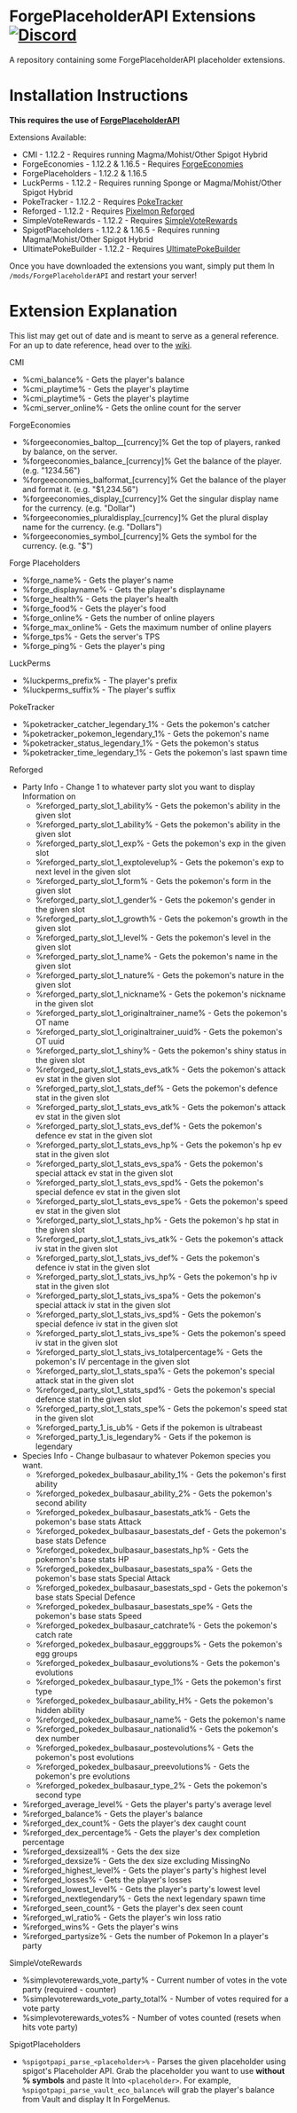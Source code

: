 # ForgePlaceholderAPI Extensions [![Discord](https://img.shields.io/discord/831966641586831431)](https://discord.gg/7vqgtrjDGw)

A repository containing some ForgePlaceholderAPI placeholder extensions.

# Installation Instructions
**This requires the use of [ForgePlaceholderAPI](https://github.com/EnvyWare/ForgePlaceholderAPI)**

Extensions Available:

 - CMI - 1.12.2 - Requires running Magma/Mohist/Other Spigot Hybrid
 - ForgeEconomies - 1.12.2 & 1.16.5 - Requires [ForgeEconomies](https://github.com/EnvyWare/ForgeEconomies)
 - ForgePlaceholders - 1.12.2 & 1.16.5
 - LuckPerms - 1.12.2 - Requires running Sponge or Magma/Mohist/Other Spigot Hybrid
 - PokeTracker - 1.12.2 - Requires [PokeTracker](https://github.com/EnvyWare/PokeTracker)
 - Reforged - 1.12.2 - Requires [Pixelmon Reforged](https://reforged.gg)
 - SimpleVoteRewards - 1.12.2 - Requires [SimpleVoteRewards](https://github.com/EnvyWare/SimpleVoteRewards)
 - SpigotPlaceholders - 1.12.2 & 1.16.5 - Requires running Magma/Mohist/Other Spigot Hybrid
 - UltimatePokeBuilder - 1.12.2 - Requires [UltimatePokeBuilder](https://github.com/EnvyWare/UltimatePokeBuilder)

Once you have downloaded the extensions you want, simply put them In `/mods/ForgePlaceholderAPI` and restart your server!

# Extension Explanation
This list may get out of date and is meant to serve as a general reference. For an up to date reference, head over to the [wiki](https://github.com/EnvyWare/ForgePlaceholderAPI-Extensions/wiki).

CMI
-   %cmi_balance% - Gets the player's balance
-   %cmi_playtime% - Gets the player's playtime
-   %cmi_playtime% - Gets the player's playtime
-   %cmi_server_online% - Gets the online count for the server

ForgeEconomies
-   %forgeeconomies_baltop__[currency]% Get the top of players, ranked by balance, on the server.
-   %forgeeconomies_balance_[currency]% Get the balance of the player. (e.g. "1234.56")
-   %forgeeconomies_balformat_[currency]% Get the balance of the player and format it. (e.g. "$1,234.56")
-   %forgeeconomies_display_[currency]% Get the singular display name for the currency. (e.g. "Dollar")
-   %forgeeconomies_pluraldisplay_[currency]% Get the plural display name for the currency. (e.g. "Dollars")
-   %forgeeconomies_symbol_[currency]% Gets the symbol for the currency. (e.g. "$")

Forge Placeholders
-   %forge_name% - Gets the player's name
-   %forge_displayname% - Gets the player's displayname
-   %forge_health% - Gets the player's health
-   %forge_food% - Gets the player's food
-   %forge_online% - Gets the number of online players
-   %forge_max_online% - Gets the maximum number of online players
-   %forge_tps% - Gets the server's TPS
-   %forge_ping% - Gets the player's ping

LuckPerms
-   %luckperms_prefix% - The player's prefix
-   %luckperms_suffix% - The player's suffix

PokeTracker
-   %poketracker_catcher_legendary_1% - Gets the pokemon's catcher
-   %poketracker_pokemon_legendary_1% - Gets the pokemon's name
-   %poketracker_status_legendary_1% - Gets the pokemon's status
-   %poketracker_time_legendary_1% - Gets the pokemon's last spawn time

Reforged
- Party Info - Change 1 to whatever party slot you want to display Information on
  - %reforged_party_slot_1_ability% - Gets the pokemon's ability in the given slot
  - %reforged_party_slot_1_ability% - Gets the pokemon's ability in the given slot
  - %reforged_party_slot_1_exp% - Gets the pokemon's exp in the given slot
  - %reforged_party_slot_1_exptolevelup% - Gets the pokemon's exp to next level in the given slot
  - %reforged_party_slot_1_form% - Gets the pokemon's form in the given slot
  - %reforged_party_slot_1_gender% - Gets the pokemon's gender in the given slot
  - %reforged_party_slot_1_growth% - Gets the pokemon's growth in the given slot
  - %reforged_party_slot_1_level% - Gets the pokemon's level in the given slot
  - %reforged_party_slot_1_name% - Gets the pokemon's name in the given slot
  - %reforged_party_slot_1_nature% - Gets the pokemon's nature in the given slot
  - %reforged_party_slot_1_nickname% - Gets the pokemon's nickname in the given slot
  - %reforged_party_slot_1_originaltrainer_name% - Gets the pokemon's OT name
  - %reforged_party_slot_1_originaltrainer_uuid% - Gets the pokemon's OT uuid
  - %reforged_party_slot_1_shiny% - Gets the pokemon's shiny status in the given slot
  - %reforged_party_slot_1_stats_evs_atk% - Gets the pokemon's attack ev stat in the given slot
  - %reforged_party_slot_1_stats_def% - Gets the pokemon's defence stat in the given slot
  - %reforged_party_slot_1_stats_evs_atk% - Gets the pokemon's attack ev stat in the given slot
  - %reforged_party_slot_1_stats_evs_def% - Gets the pokemon's defence ev stat in the given slot
  - %reforged_party_slot_1_stats_evs_hp% - Gets the pokemon's hp ev stat in the given slot
  - %reforged_party_slot_1_stats_evs_spa% - Gets the pokemon's special attack ev stat in the given slot
  - %reforged_party_slot_1_stats_evs_spd% - Gets the pokemon's special defence ev stat in the given slot
  - %reforged_party_slot_1_stats_evs_spe% - Gets the pokemon's speed ev stat in the given slot
  - %reforged_party_slot_1_stats_hp% - Gets the pokemon's hp stat in the given slot
  - %reforged_party_slot_1_stats_ivs_atk% - Gets the pokemon's attack iv stat in the given slot
  - %reforged_party_slot_1_stats_ivs_def% - Gets the pokemon's defence iv stat in the given slot
  - %reforged_party_slot_1_stats_ivs_hp% - Gets the pokemon's hp iv stat in the given slot
  - %reforged_party_slot_1_stats_ivs_spa% - Gets the pokemon's special attack iv stat in the given slot
  - %reforged_party_slot_1_stats_ivs_spd% - Gets the pokemon's special defence iv stat in the given slot
  - %reforged_party_slot_1_stats_ivs_spe% - Gets the pokemon's speed iv stat in the given slot
  - %reforged_party_slot_1_stats_ivs_totalpercentage% - Gets the pokemon's IV percentage in the given slot
  - %reforged_party_slot_1_stats_spa% - Gets the pokemon's special attack stat in the given slot
  - %reforged_party_slot_1_stats_spd% - Gets the pokemon's special defence stat in the given slot
  - %reforged_party_slot_1_stats_spe% - Gets the pokemon's speed stat in the given slot
  - %reforged_party_1_is_ub% - Gets if the pokemon is ultrabeast
  - %reforged_party_1_is_legendary% - Gets if the pokemon is legendary
- Species Info - Change bulbasaur to whatever Pokemon species you want.
  - %reforged_pokedex_bulbasaur_ability_1% - Gets the pokemon's first ability
  - %reforged_pokedex_bulbasaur_ability_2% - Gets the pokemon's second ability
  - %reforged_pokedex_bulbasaur_basestats_atk% - Gets the pokemon's base stats Attack
  - %reforged_pokedex_bulbasaur_basestats_def - Gets the pokemon's base stats Defence
  - %reforged_pokedex_bulbasaur_basestats_hp% - Gets the pokemon's base stats HP
  - %reforged_pokedex_bulbasaur_basestats_spa% - Gets the pokemon's base stats Special Attack
  - %reforged_pokedex_bulbasaur_basestats_spd - Gets the pokemon's base stats Special Defence
  - %reforged_pokedex_bulbasaur_basestats_spe% - Gets the pokemon's base stats Speed
  - %reforged_pokedex_bulbasaur_catchrate% - Gets the pokemon's catch rate
  - %reforged_pokedex_bulbasaur_egggroups% - Gets the pokemon's egg groups
  - %reforged_pokedex_bulbasaur_evolutions% - Gets the pokemon's evolutions
  - %reforged_pokedex_bulbasaur_type_1% - Gets the pokemon's first type
  - %reforged_pokedex_bulbasaur_ability_H% - Gets the pokemon's hidden ability
  - %reforged_pokedex_bulbasaur_name% - Gets the pokemon's name
  - %reforged_pokedex_bulbasaur_nationalid% - Gets the pokemon's dex number
  - %reforged_pokedex_bulbasaur_postevolutions% - Gets the pokemon's post evolutions
  - %reforged_pokedex_bulbasaur_preevolutions% - Gets the pokemon's pre evolutions
  - %reforged_pokedex_bulbasaur_type_2% - Gets the pokemon's second type
-   %reforged_average_level% - Gets the player's party's average level
-   %reforged_balance% - Gets the player's balance
-   %reforged_dex_count% - Gets the player's dex caught count
-   %reforged_dex_percentage% - Gets the player's dex completion percentage
-   %reforged_dexsizeall% - Gets the dex size
-   %reforged_dexsize% - Gets the dex size excluding MissingNo
-   %reforged_highest_level% - Gets the player's party's highest level
-   %reforged_losses% - Gets the player's losses
-   %reforged_lowest_level% - Gets the player's party's lowest level
-   %reforged_nextlegendary% - Gets the next legendary spawn time
-   %reforged_seen_count% - Gets the player's dex seen count
-   %reforged_wl_ratio% - Gets the player's win loss ratio
-   %reforged_wins% - Gets the player's wins
-   %reforged_partysize% - Gets the number of Pokemon In a player's party

SimpleVoteRewards
-   %simplevoterewards_vote_party% - Current number of votes in the vote party (required - counter)
-   %simplevoterewards_vote_party_total% - Number of votes required for a vote party
-   %simplevoterewards_votes% - Number of votes counted (resets when hits vote party)

SpigotPlaceholders
-   `%spigotpapi_parse_<placeholder>%`  - Parses the given placeholder using spigot's Placeholder API. Grab the placeholder you want to use **without % symbols** and paste It Into `<placeholder>`. For example, `%spigotpapi_parse_vault_eco_balance%` will grab the player's balance from Vault and display It In ForgeMenus.
